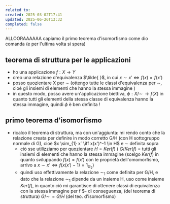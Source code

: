 ```yaml
---
related to: 
created: 2025-03-02T17:41
updated: 2025-06-26T13:32
completed: false
---
```

ALLOORAAAAAA
capiamo il primo teorema d'isomorfismo come dio comanda (e per l'ultima volta si spera)

## teorema di struttura per le applicazioni
- ho una applicazione $f: X \rightarrow Y$
- creo una relazione d'equivalenza $\tilde{ }$, in cui $x \sim x' \iff f(x) = f(x')$
- posso quozientare X per $\sim$ (ottengo tutte le classi d'equivalenza per $\sim$, cioè gli insiemi di elementi che hanno la stessa immagine )
- in questo modo, posso avere un'applicazione biettiva, $\phi: X/\sim \, \rightarrow f(X)$ in quanto tutti gli elementi della stessa classe di equivalenza hanno la stessa immagine, quindi $\phi$ è ben definita !

## primo teorema d'isomorfismo
- ricalco il teorema di struttura, ma con un'aggiunta: mi rendo conto che la relazione creata per definire in modo corretto G/H (con H sottogruppo normale di G), cioè $x \sim_{1} x` \iff x(x')^-1 \in H$ e $\sim$ definita sopra
    - ciò sse utilizziamo per quozientare $H = Ker(f)$ ( $G/Ker(f)$ = tutti gli insiemi di elementi che hanno la stessa immagine (scelgo $Ker(f)$ in quanto sviluppando $f(x) = f(x')$ con le proprietà dell'omomorfismo, arrivo a $x \sim x’ \iff f(x(x')-1) = 1_{G_{2}}$)
    - quindi uso effettivamente la relazione $\sim_{1}$ come definita per G/H, e dato che la relazione $\sim_{1}$ dipende da un insieme H, uso come insieme $Ker(f)$, in quanto ciò mi garantisce di ottenere classi di equivalenza con la stessa immagine per f
$- di conseguenza, (del teorema di struttura) $G/\sim \, = G/H$ (del teo. d'isomorfismo)

